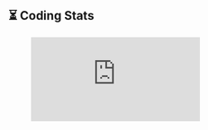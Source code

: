 ## ⏳ Coding Stats

<figure><embed src="https://wakatime.com/share/@39e8bce0-6764-425a-aca3-1d07214ad836/0a90dab2-a8b3-4dd0-abd8-143d62ba488e.svg"></embed></figure>

